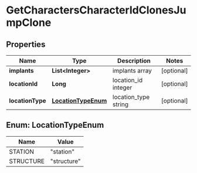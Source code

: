 
# GetCharactersCharacterIdClonesJumpClone

## Properties
Name | Type | Description | Notes
------------ | ------------- | ------------- | -------------
**implants** | **List&lt;Integer&gt;** | implants array |  [optional]
**locationId** | **Long** | location_id integer |  [optional]
**locationType** | [**LocationTypeEnum**](#LocationTypeEnum) | location_type string |  [optional]


<a name="LocationTypeEnum"></a>
## Enum: LocationTypeEnum
Name | Value
---- | -----
STATION | &quot;station&quot;
STRUCTURE | &quot;structure&quot;



